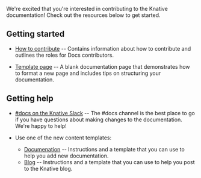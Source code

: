 We're excited that you're interested in contributing to the Knative
documentation! Check out the resources below to get started.

## Getting started

- [How to contribute](./DOCS-CONTRIBUTING.md) -- Contains information about how
  to contribute and outlines the roles for Docs contributors.

- [Template page](https://raw.githubusercontent.com/knative/community/master/docs/new-page-template.md)
  -- A blank documentation page that demonstrates how to format a new page and
  includes tips on structuring your documentation.

## Getting help

- [#docs on the Knative Slack](https://slack.knative.dev) -- The #docs channel
  is the best place to go if you have questions about making changes to the
  documentation. We're happy to help!

- Use one of the new content templates:
   - [Documenation](https://github.com/knative/docs/tree/main/template-docs-page.md) -- Instructions and a template that
     you can use to help you add new documentation.
   - [Blog](https://github.com/knative/docs/tree/main/template-blog-entry.md) -- Instructions and a template that
     you can use to help you post to the Knative blog.
